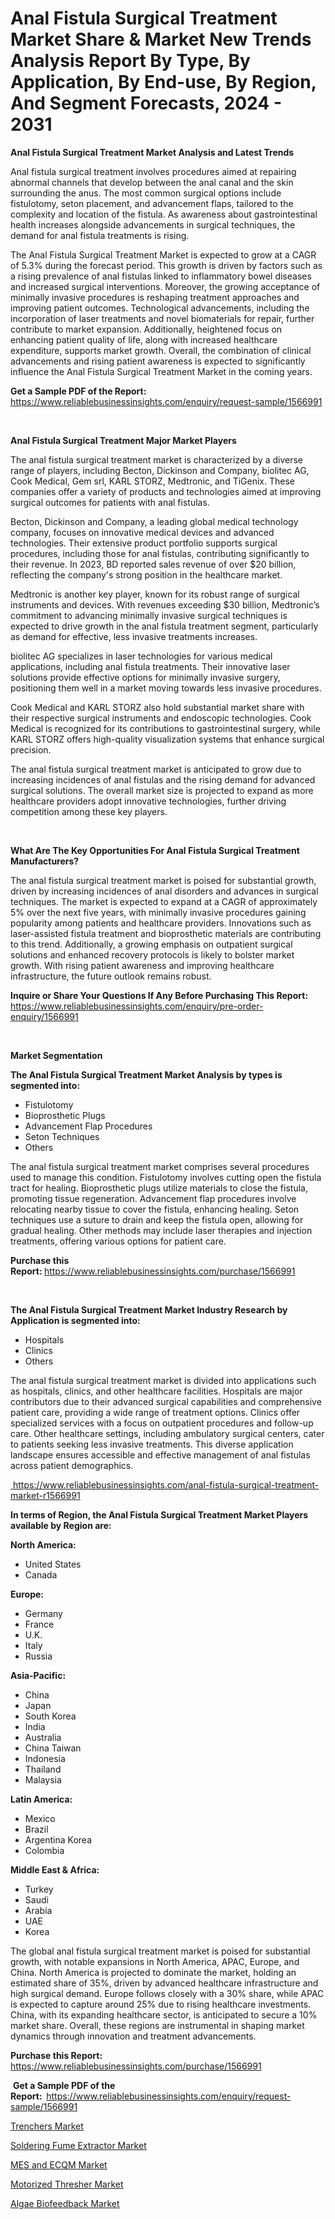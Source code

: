 <p><h1>Anal Fistula Surgical Treatment Market Share & Market New Trends Analysis Report By Type, By Application, By End-use, By Region, And Segment Forecasts, 2024 - 2031</h1></p><p><strong>Anal Fistula Surgical Treatment Market Analysis and Latest Trends</strong></p>
<p><p>Anal fistula surgical treatment involves procedures aimed at repairing abnormal channels that develop between the anal canal and the skin surrounding the anus. The most common surgical options include fistulotomy, seton placement, and advancement flaps, tailored to the complexity and location of the fistula. As awareness about gastrointestinal health increases alongside advancements in surgical techniques, the demand for anal fistula treatments is rising.</p><p>The Anal Fistula Surgical Treatment Market is expected to grow at a CAGR of 5.3% during the forecast period. This growth is driven by factors such as a rising prevalence of anal fistulas linked to inflammatory bowel diseases and increased surgical interventions. Moreover, the growing acceptance of minimally invasive procedures is reshaping treatment approaches and improving patient outcomes. Technological advancements, including the incorporation of laser treatments and novel biomaterials for repair, further contribute to market expansion. Additionally, heightened focus on enhancing patient quality of life, along with increased healthcare expenditure, supports market growth. Overall, the combination of clinical advancements and rising patient awareness is expected to significantly influence the Anal Fistula Surgical Treatment Market in the coming years.</p></p>
<p><strong>Get a Sample PDF of the Report:&nbsp;</strong> <a href="https://www.reliablebusinessinsights.com/enquiry/request-sample/1566991?utm_campaign=1091&utm_medium=2&utm_source=Github&utm_content=ia&utm_term=29102024&utm_id=anal-fistula-surgical-treatment">https://www.reliablebusinessinsights.com/enquiry/request-sample/1566991</a></p>
<p>&nbsp;</p>
<p><strong>Anal Fistula Surgical Treatment Major Market Players</strong></p>
<p><p>The anal fistula surgical treatment market is characterized by a diverse range of players, including Becton, Dickinson and Company, biolitec AG, Cook Medical, Gem srl, KARL STORZ, Medtronic, and TiGenix. These companies offer a variety of products and technologies aimed at improving surgical outcomes for patients with anal fistulas.</p><p>Becton, Dickinson and Company, a leading global medical technology company, focuses on innovative medical devices and advanced technologies. Their extensive product portfolio supports surgical procedures, including those for anal fistulas, contributing significantly to their revenue. In 2023, BD reported sales revenue of over $20 billion, reflecting the company's strong position in the healthcare market.</p><p>Medtronic is another key player, known for its robust range of surgical instruments and devices. With revenues exceeding $30 billion, Medtronic’s commitment to advancing minimally invasive surgical techniques is expected to drive growth in the anal fistula treatment segment, particularly as demand for effective, less invasive treatments increases.</p><p>biolitec AG specializes in laser technologies for various medical applications, including anal fistula treatments. Their innovative laser solutions provide effective options for minimally invasive surgery, positioning them well in a market moving towards less invasive procedures.</p><p>Cook Medical and KARL STORZ also hold substantial market share with their respective surgical instruments and endoscopic technologies. Cook Medical is recognized for its contributions to gastrointestinal surgery, while KARL STORZ offers high-quality visualization systems that enhance surgical precision.</p><p>The anal fistula surgical treatment market is anticipated to grow due to increasing incidences of anal fistulas and the rising demand for advanced surgical solutions. The overall market size is projected to expand as more healthcare providers adopt innovative technologies, further driving competition among these key players.</p></p>
<p>&nbsp;</p>
<p><strong>What Are The Key Opportunities For Anal Fistula Surgical Treatment Manufacturers?</strong></p>
<p><p>The anal fistula surgical treatment market is poised for substantial growth, driven by increasing incidences of anal disorders and advances in surgical techniques. The market is expected to expand at a CAGR of approximately 5% over the next five years, with minimally invasive procedures gaining popularity among patients and healthcare providers. Innovations such as laser-assisted fistula treatment and bioprosthetic materials are contributing to this trend. Additionally, a growing emphasis on outpatient surgical solutions and enhanced recovery protocols is likely to bolster market growth. With rising patient awareness and improving healthcare infrastructure, the future outlook remains robust.</p></p>
<p><strong>Inquire or Share Your Questions If Any Before Purchasing This Report:</strong> <a href="https://www.reliablebusinessinsights.com/enquiry/pre-order-enquiry/1566991?utm_campaign=1091&utm_medium=2&utm_source=Github&utm_content=ia&utm_term=29102024&utm_id=anal-fistula-surgical-treatment">https://www.reliablebusinessinsights.com/enquiry/pre-order-enquiry/1566991</a></p>
<p>&nbsp;</p>
<p><strong>Market Segmentation</strong></p>
<p><strong>The Anal Fistula Surgical Treatment Market Analysis by types is segmented into:</strong></p>
<p><ul><li>Fistulotomy</li><li>Bioprosthetic Plugs</li><li>Advancement Flap Procedures</li><li>Seton Techniques</li><li>Others</li></ul></p>
<p><p>The anal fistula surgical treatment market comprises several procedures used to manage this condition. Fistulotomy involves cutting open the fistula tract for healing. Bioprosthetic plugs utilize materials to close the fistula, promoting tissue regeneration. Advancement flap procedures involve relocating nearby tissue to cover the fistula, enhancing healing. Seton techniques use a suture to drain and keep the fistula open, allowing for gradual healing. Other methods may include laser therapies and injection treatments, offering various options for patient care.</p></p>
<p><strong>Purchase this Report:&nbsp;</strong><a href="https://www.reliablebusinessinsights.com/purchase/1566991?utm_campaign=1091&utm_medium=2&utm_source=Github&utm_content=ia&utm_term=29102024&utm_id=anal-fistula-surgical-treatment">https://www.reliablebusinessinsights.com/purchase/1566991</a></p>
<p>&nbsp;</p>
<p><strong>The Anal Fistula Surgical Treatment Market Industry Research by Application is segmented into:</strong></p>
<p><ul><li>Hospitals</li><li>Clinics</li><li>Others</li></ul></p>
<p><p>The anal fistula surgical treatment market is divided into applications such as hospitals, clinics, and other healthcare facilities. Hospitals are major contributors due to their advanced surgical capabilities and comprehensive patient care, providing a wide range of treatment options. Clinics offer specialized services with a focus on outpatient procedures and follow-up care. Other healthcare settings, including ambulatory surgical centers, cater to patients seeking less invasive treatments. This diverse application landscape ensures accessible and effective management of anal fistulas across patient demographics.</p></p>
<p><a href="https://www.reliablebusinessinsights.com/anal-fistula-surgical-treatment-market-r1566991?utm_campaign=1091&utm_medium=2&utm_source=Github&utm_content=ia&utm_term=29102024&utm_id=anal-fistula-surgical-treatment">&nbsp;https://www.reliablebusinessinsights.com/anal-fistula-surgical-treatment-market-r1566991</a></p>
<p><strong>In terms of Region, the Anal Fistula Surgical Treatment Market Players available by Region are:</strong></p>
<p>
    <p> <strong> North America: </strong>
        <ul>
            <li>United States</li>
            <li>Canada</li>
        </ul>
        </p> 
    <p> <strong> Europe: </strong>
        <ul>
            <li>Germany</li>
            <li>France</li>
            <li>U.K.</li>
            <li>Italy</li>
            <li>Russia</li>
        </ul>
        </p> 
    <p> <strong> Asia-Pacific: </strong>
        <ul>
            <li>China</li>
            <li>Japan</li>
            <li>South Korea</li>
            <li>India</li>
            <li>Australia</li>
            <li>China Taiwan</li>
            <li>Indonesia</li>
            <li>Thailand</li>
            <li>Malaysia</li>
        </ul>
        </p> 
    <p> <strong> Latin America: </strong>
        <ul>
            <li>Mexico</li>
            <li>Brazil</li>
            <li>Argentina Korea</li>
            <li>Colombia</li>
        </ul>
        </p> 
    <p> <strong> Middle East & Africa: </strong>
        <ul>
            <li>Turkey</li>
            <li>Saudi</li>
            <li>Arabia</li>
            <li>UAE</li>
            <li>Korea</li>
        </ul>
    </p>
    </p>
<p><p>The global anal fistula surgical treatment market is poised for substantial growth, with notable expansions in North America, APAC, Europe, and China. North America is projected to dominate the market, holding an estimated share of 35%, driven by advanced healthcare infrastructure and high surgical demand. Europe follows closely with a 30% share, while APAC is expected to capture around 25% due to rising healthcare investments. China, with its expanding healthcare sector, is anticipated to secure a 10% market share. Overall, these regions are instrumental in shaping market dynamics through innovation and treatment advancements.</p></p>
<p><strong>Purchase this Report: </strong><a href="https://www.reliablebusinessinsights.com/purchase/1566991?utm_campaign=1091&utm_medium=2&utm_source=Github&utm_content=ia&utm_term=29102024&utm_id=anal-fistula-surgical-treatment">https://www.reliablebusinessinsights.com/purchase/1566991</a></p>
<p>&nbsp;<strong>Get a Sample PDF of the Report:&nbsp;&nbsp;</strong><a href="https://www.reliablebusinessinsights.com/enquiry/request-sample/1566991?utm_campaign=1091&utm_medium=2&utm_source=Github&utm_content=ia&utm_term=29102024&utm_id=anal-fistula-surgical-treatment">https://www.reliablebusinessinsights.com/enquiry/request-sample/1566991</a></p>
<p><strong></strong></p>
<p><p><a href="https://www.linkedin.com/pulse/trenchers-market-size-growth-trends-statistics-forecasts-geyue?utm_campaign=1091&utm_medium=2&utm_source=Github&utm_content=ia&utm_term=29102024&utm_id=anal-fistula-surgical-treatment">Trenchers Market</a></p><p><a href="https://www.linkedin.com/pulse/soldering-fume-extractor-market-global-regional-analysis-tncje?utm_campaign=1091&utm_medium=2&utm_source=Github&utm_content=ia&utm_term=29102024&utm_id=anal-fistula-surgical-treatment">Soldering Fume Extractor Market</a></p><p><a href="https://github.com/burdgexaraeqn/Market-Research-Report-List-1/blob/main/mes-and-ecqm-market.md?utm_campaign=1091&utm_medium=2&utm_source=Github&utm_content=ia&utm_term=29102024&utm_id=anal-fistula-surgical-treatment">MES and ECQM Market</a></p><p><a href="https://issuu.com/reportprime-2/docs/motorized-thresher-market-size-2030_20dc59769bb0a7?utm_campaign=1091&utm_medium=2&utm_source=Github&utm_content=ia&utm_term=29102024&utm_id=anal-fistula-surgical-treatment">Motorized Thresher Market</a></p><p><a href="https://github.com/maniehilp9ib/Market-Research-Report-List-1/blob/main/algae-biofeedback-market.md?utm_campaign=1091&utm_medium=2&utm_source=Github&utm_content=ia&utm_term=29102024&utm_id=anal-fistula-surgical-treatment">Algae Biofeedback Market</a></p></p>
